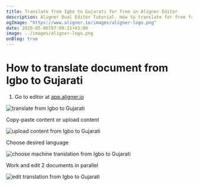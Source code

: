 ```yaml
---
title: Translate from Igbo to Gujarati for free in Aligner Editor
description: Aligner Dual Editor Tutorial. How to translate for free from Igbo to Gujarati. Aligner is multilingual document management platform. 
ogImage: "https://www.aligner.io/images/aligner-logo.png"
date: 2020-05-06T07:09:21+03:00
image: ../images/aligner-logo.png
onBlog: true
---
```


# How to translate document from Igbo to Gujarati

1. Go to editor at [app.aligner.io](https://app.aligner.io "Aligner App web page")

![translate from Igbo to Gujarati](../aligner-blank-editor.png "translate from Igbo to Gujarati")

Copy-paste content or upload content

![upload content from Igbo to Gujarati](../aligner-uploaded-document.png "upload content from Igbo to Gujarati")

Choose desired language

![choose machine translation from Igbo to Gujarati](../aligner-language-dropdown.png "choose machine translation from Igbo to Gujarati")

Work and edit 2 documents in parallel

![edit translation from Igbo to Gujarati](../aligner-double-sitded-editor.png "edit translation from Igbo to Gujarati")

